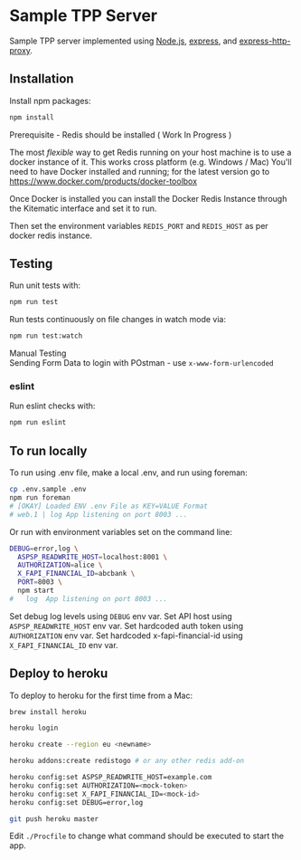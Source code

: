 # Sample TPP Server

Sample TPP server implemented using
[Node.js](https://nodejs.org/),
[express](https://github.com/expressjs/express),
and
[express-http-proxy](https://github.com/villadora/express-http-proxy).

## Installation

Install npm packages:

```sh
npm install
```

Prerequisite - Redis should be installed ( Work In Progress )

The most *flexible* way to get Redis running on your host machine is to
 use a docker instance of it.  This works cross platform (e.g. Windows / Mac)
You'll need to have Docker installed and running; for the latest version 
go to https://www.docker.com/products/docker-toolbox


Once Docker is installed you can install the Docker Redis Instance through 
the Kitematic interface and set it to run.


Then set the environment variables `REDIS_PORT` and `REDIS_HOST` 
as per docker redis instance.


## Testing

Run unit tests with:

```sh
npm run test
```

Run tests continuously on file changes in watch mode via:

```sh
npm run test:watch
```


Manual Testing  
Sending Form Data to login with POstman - use `x-www-form-urlencoded`


### eslint

Run eslint checks with:

```sh
npm run eslint
```

## To run locally

To run using .env file, make a local .env, and run using foreman:

```sh
cp .env.sample .env
npm run foreman
# [OKAY] Loaded ENV .env File as KEY=VALUE Format
# web.1 | log App listening on port 8003 ...
```

Or run with environment variables set on the command line:

```sh
DEBUG=error,log \
  ASPSP_READWRITE_HOST=localhost:8001 \
  AUTHORIZATION=alice \
  X_FAPI_FINANCIAL_ID=abcbank \
  PORT=8003 \
  npm start
#   log  App listening on port 8003 ...
```

Set debug log levels using `DEBUG` env var.
Set API host using `ASPSP_READWRITE_HOST` env var.
Set hardcoded auth token using `AUTHORIZATION` env var.
Set hardcoded x-fapi-financial-id using `X_FAPI_FINANCIAL_ID` env var.

## Deploy to heroku

To deploy to heroku for the first time from a Mac:

```sh
brew install heroku

heroku login

heroku create --region eu <newname>

heroku addons:create redistogo # or any other redis add-on

heroku config:set ASPSP_READWRITE_HOST=example.com
heroku config:set AUTHORIZATION=<mock-token>
heroku config:set X_FAPI_FINANCIAL_ID=<mock-id>
heroku config:set DEBUG=error,log

git push heroku master
```

Edit `./Procfile` to change what command should be executed to start the app.
